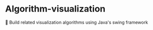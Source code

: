 # Algorithm-visualization
:rocket: Build related visualization algorithms using Java's swing framework
